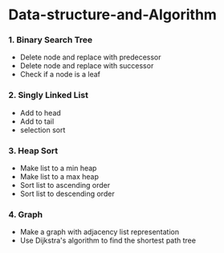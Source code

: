 # Data-structure-and-Algorithm

 ### 1. Binary Search Tree
 
  - Delete node and replace with predecessor
  - Delete node and replace with successor
  - Check if a node is a leaf


### 2. Singly Linked List
 
 - Add to head
 - Add to tail
 - selection sort

### 3. Heap Sort

 - Make list to a min heap
 - Make list to a max heap
 - Sort list to ascending order
 - Sort list to descending order

### 4. Graph
 - Make a graph with adjacency list representation
 - Use Dijkstra's algorithm to find the shortest path tree
